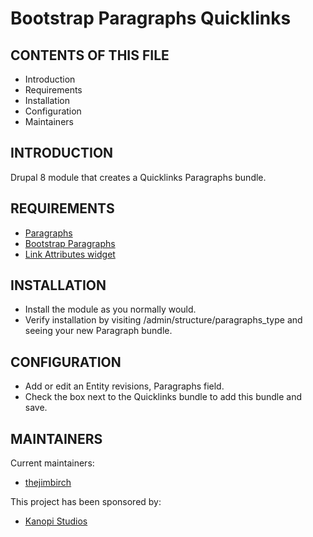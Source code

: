 # Bootstrap Paragraphs Quicklinks

CONTENTS OF THIS FILE
---------------------

 * Introduction
 * Requirements
 * Installation
 * Configuration
 * Maintainers

INTRODUCTION
------------

Drupal 8 module that creates a Quicklinks Paragraphs bundle.

REQUIREMENTS
------------

  * [Paragraphs](https://www.drupal.org/project/paragraphs)
  * [Bootstrap Paragraphs](https://www.drupal.org/project/bootstrap_paragraphs)
  * [Link Attributes widget](https://www.drupal.org/project/link_attributes)

INSTALLATION
------------

  * Install the module as you normally would.
  * Verify installation by visiting /admin/structure/paragraphs_type and seeing
  your new Paragraph bundle.

CONFIGURATION
-------------

  * Add or edit an Entity revisions, Paragraphs field.
  * Check the box next to the Quicklinks bundle to add this bundle and save.

MAINTAINERS
-----------

Current maintainers:
  * [thejimbirch](https://www.drupal.org/u/thejimbirch)

This project has been sponsored by:
  * [Kanopi Studios](https://www.kanopi.com)
